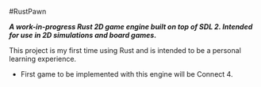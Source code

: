 #RustPawn

***A work-in-progress Rust 2D game engine built on top of SDL 2. Intended for use in 2D simulations and board games.***

This project is my first time using Rust and is intended to be a personal learning experience.

- First game to be implemented with this engine will be Connect 4.
